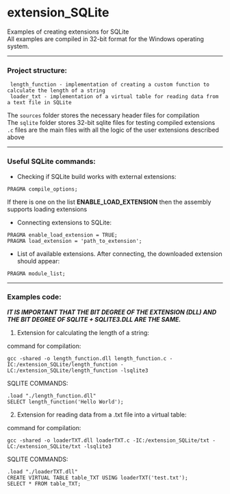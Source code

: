 # extension_SQLite
 Examples of creating extensions for SQLite   
All examples are compiled in 32-bit format for the Windows operating system.

---------------

### Project structure:
																
	 length_function - implementation of creating a custom function to calculate the length of a string
	 loader_txt - implementation of a virtual table for reading data from a text file in SQLite

The `sources` folder stores the necessary header files for compilation  
The `sqlite` folder stores 32-bit sqlite files for testing compiled extensions  
`.c` files are the main files with all the logic of the user extensions described above


---------------

### Useful SQLite commands:													
															

  * Checking if SQLite build works with external extensions:    
```
PRAGMA compile_options;
```
If there is one on the list __ENABLE_LOAD_EXTENSION__ then the assembly supports loading extensions

  * Connecting extensions to SQLite:  
```
PRAGMA enable_load_extension = TRUE;
PRAGMA load_extension = 'path_to_extension';
```

  * List of available extensions. After connecting, the downloaded extension should appear:    
```
PRAGMA module_list;
```

---------------

### Examples code:

***IT IS IMPORTANT THAT THE BIT DEGREE OF THE EXTENSION (DLL) AND THE BIT DEGREE OF SQLITE + SQLITE3.DLL ARE THE SAME.***

1. Extension for calculating the length of a string:

command for compilation:  
```
gcc -shared -o length_function.dll length_function.c -IC:/extension_SQLite/length_function -LC:/extension_SQLite/length_function -lsqlite3
```  

SQLITE COMMANDS:  
```
.load "./length_function.dll" 
SELECT length_function('Hello World');
```

2. Extension for reading data from a .txt file into a virtual table:

command for compilation:  
```
gcc -shared -o loaderTXT.dll loaderTXT.c -IC:/extension_SQLite/txt -LC:/extension_SQLite/txt -lsqlite3
```

SQLITE COMMANDS:
```
.load "./loaderTXT.dll"
CREATE VIRTUAL TABLE table_TXT USING loaderTXT('test.txt'); 
SELECT * FROM table_TXT;
```

